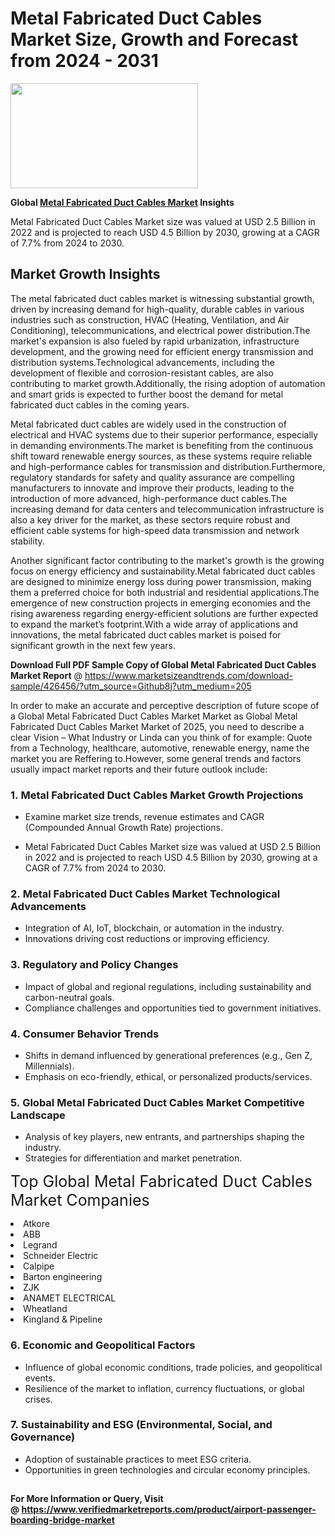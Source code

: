 <H1>Metal Fabricated Duct Cables Market Size, Growth and Forecast from 2024 - 2031</H1><img class="aligncenter size-medium wp-image-584254" src="https://thirdeyenews.in/wp-content/uploads/2024/09/Global-Market-Research-300x168.jpeg" alt="" width="300" height="168" /><p><strong>Global&nbsp;<a href="https://www.marketsizeandtrends.com/download-sample/426456/?utm_source=Github8j?utm_medium=205">Metal Fabricated Duct Cables Market</a> Insights</strong></p><p>Metal Fabricated Duct Cables Market size was valued at USD 2.5 Billion in 2022 and is projected to reach USD 4.5 Billion by 2030, growing at a CAGR of 7.7% from 2024 to 2030.</p><p><h2>Market Growth Insights</h2> <p>The metal fabricated duct cables market is witnessing substantial growth, driven by increasing demand for high-quality, durable cables in various industries such as construction, HVAC (Heating, Ventilation, and Air Conditioning), telecommunications, and electrical power distribution.The market's expansion is also fueled by rapid urbanization, infrastructure development, and the growing need for efficient energy transmission and distribution systems.Technological advancements, including the development of flexible and corrosion-resistant cables, are also contributing to market growth.Additionally, the rising adoption of automation and smart grids is expected to further boost the demand for metal fabricated duct cables in the coming years.</p> <p>Metal fabricated duct cables are widely used in the construction of electrical and HVAC systems due to their superior performance, especially in demanding environments.The market is benefiting from the continuous shift toward renewable energy sources, as these systems require reliable and high-performance cables for transmission and distribution.Furthermore, regulatory standards for safety and quality assurance are compelling manufacturers to innovate and improve their products, leading to the introduction of more advanced, high-performance duct cables.The increasing demand for data centers and telecommunication infrastructure is also a key driver for the market, as these sectors require robust and efficient cable systems for high-speed data transmission and network stability.</p> <p>Another significant factor contributing to the market's growth is the growing focus on energy efficiency and sustainability.Metal fabricated duct cables are designed to minimize energy loss during power transmission, making them a preferred choice for both industrial and residential applications.The emergence of new construction projects in emerging economies and the rising awareness regarding energy-efficient solutions are further expected to expand the market’s footprint.With a wide array of applications and innovations, the metal fabricated duct cables market is poised for significant growth in the next few years.</p> <p><span class=""><strong>Download Full PDF Sample Copy of Global Metal Fabricated Duct Cables Market Report</strong> @ <a href="https://www.marketsizeandtrends.com/download-sample/426456/?utm_source=Github8j?utm_medium=205" target="_blank">https://www.marketsizeandtrends.com/download-sample/426456/?utm_source=Github8j?utm_medium=205</a></span></p><p>In order to make an accurate and perceptive description of future scope of a Global&nbsp;Metal Fabricated Duct Cables Market Market as Global&nbsp;Metal Fabricated Duct Cables Market Market of 2025, you need to describe a clear Vision &ndash; What Industry or Linda can you think of for example: Quote from a Technology, healthcare, automotive, renewable energy, name the market you are Reffering to.However, some general trends and factors usually impact market reports and their future outlook include:</p><h3>1.&nbsp;<strong>Metal Fabricated Duct Cables Market Growth Projections</strong></h3><ul><li>Examine market size trends, revenue estimates and CAGR (Compounded Annual Growth Rate) projections.</li><li><p>Metal Fabricated Duct Cables Market size was valued at USD 2.5 Billion in 2022 and is projected to reach USD 4.5 Billion by 2030, growing at a CAGR of 7.7% from 2024 to 2030.</p></li></ul><h3>2.&nbsp;<strong>Metal Fabricated Duct Cables Market Technological Advancements</strong></h3><ul><li>Integration of AI, IoT, blockchain, or automation in the industry.</li><li>Innovations driving cost reductions or improving efficiency.</li></ul><h3>3.&nbsp;<strong>Regulatory and Policy Changes</strong></h3><ul><li>Impact of global and regional regulations, including sustainability and carbon-neutral goals.</li><li>Compliance challenges and opportunities tied to government initiatives.</li></ul><h3>4.&nbsp;<strong>Consumer Behavior Trends</strong></h3><ul><li>Shifts in demand influenced by generational preferences (e.g., Gen Z, Millennials).</li><li>Emphasis on eco-friendly, ethical, or personalized products/services.</li></ul><h3>5.&nbsp;<strong>Global Metal Fabricated Duct Cables Market Competitive Landscape</strong></h3><ul><li>Analysis of key players, new entrants, and partnerships shaping the industry.</li><li>Strategies for differentiation and market penetration.</li></ul><p data-pm-slice="1 1 []"><span style="color: inherit; font-family: inherit; font-size: 25px;">Top Global Metal Fabricated Duct Cables Market Companies</span></p><div class="" data-test-id=""><p><li>Atkore</li><li> ABB</li><li> Legrand</li><li> Schneider Electric</li><li> Calpipe</li><li> Barton engineering</li><li> ZJK</li><li> ANAMET ELECTRICAL</li><li> Wheatland</li><li> Kingland & Pipeline</li></p></div><h3>6.&nbsp;<strong>Economic and Geopolitical Factors</strong></h3><ul><li>Influence of global economic conditions, trade policies, and geopolitical events.</li><li>Resilience of the market to inflation, currency fluctuations, or global crises.</li></ul><h3>7.&nbsp;<strong>Sustainability and ESG (Environmental, Social, and Governance)</strong></h3><ul><li>Adoption of sustainable practices to meet ESG criteria.</li><li>Opportunities in green technologies and circular economy principles.</li></ul><h2><strong style="font-size: 14px;">For More Information or Query, Visit @&nbsp;</strong><a style="background-color: #ffffff; font-size: 14px;" href="https://www.marketsizeandtrends.com/report/metal-fabricated-duct-cables-market/" target="_blank">https://www.verifiedmarketreports.com/product/airport-passenger-boarding-bridge-market</a></h2>